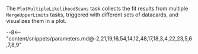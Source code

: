 The `PlotMultipleLikelihoodScans` task collects the fit results from multiple `MergeUpperLimits` tasks, triggered with different sets of datacards, and visualizes them in a plot.

<div class="dhi_parameter_table">

--8<-- "content/snippets/parameters.md@-2,21,19,16,54,14,12,48,17,18,3,4,22,23,5,6,7,8,9"

</div>
